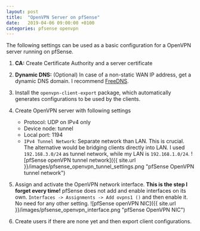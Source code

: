```yaml
---
layout: post
title:  "OpenVPN Server on pfSense"
date:   2019-04-06 09:00:00 +0100
categories: pfsense openvpn
---
```


The following settings can be used as a basic configuration for a OpenVPN server running on pfSense.

1. **CA:** Create Certificate Authority and a server certificate
2. **Dynamic DNS:** (Optional) In case of a non-static WAN IP address, get a dynamic DNS domain. I recommend [FreeDNS](https://freedns.afraid.org).
3. Install the `openvpn-client-export` package, which automatically generates configurations to be used by the clients.
4. Create OpenVPN server with following settings
   - Protocol: UDP on IPv4 only
   - Device node: tunnel
   - Local port: 1194
   - `IPv4 Tunnel Network`: Separate network than LAN. This is crucial. The alternative would be bridging clients directly into LAN. I used `192.168.3.0/24` as tunnel network, while my LAN is `192.168.1.0/24`.
   ![pfSense openVPN tunnel network]({{ site.url }}/images/pfsense_openvpn_tunnel_settings.png "pfSense OpenVPN tunnel network")

5. Assign and activate the OpenVPN network interface. **This is the step I forget every time!** pfSense does not add and enable interfaces on its own. `Interfaces -> Assignments -> Add ovpns1 ()` and then enable it. No need for any other setting.
   ![pfSense openVPN NIC]({{ site.url }}/images/pfsense_openvpn_interface.png "pfSense OpenVPN NIC")

6. Create users if there are none yet and then export client configurations.
